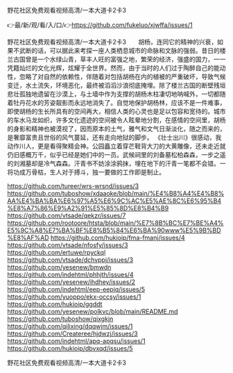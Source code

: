 野花社区免费观看视频高清/一本大道卡2卡3

👉最/新/观/看/入/口/👉https://github.com/fukeluo/xjwffa/issues/1

野花社区免费观看视频高清/一本大道卡2卡3　　胡杨，连同它的精神的兴衰，如果不武断的话，可以据此来考探一座人类栖息城市的命脉和文脉的强弱。昔日的楼兰古国曾是一个水绿山青，草丰人旺的富强之地，繁荣的经济，强盛的国力，一一凭籍灿烂的文化光辉，炫耀于全世界。然而，由于当时的人们过于陶醉自己的能动性，忽略了对自然的依赖性，伴随着对包括胡杨在内的植被的严重破坏，导致气候变迁，水土流失，环境恶化，最终被滔滔沙浪彻底掩埋。除了楼兰古国的断壁残垣悲壮孤独地遗留在沙漠上，与土墙中作为支撑的胡杨木柱凄切地呐喊外，一切都随着牡丹花水的芳姿靓影而永远地消失了。自觉地保护胡杨林，应该不是一件难事，即使胡杨的生长所具有的空间再大，相信人类的心灵也是足以包容和宽待的。城市的车水马龙如织，许多文化遗迹的空间被令人眩晕地分割，在感情的空间里，胡杨的身影和精神也被漠视了，因而原本的土气，雅气和文气日渐淡化，随之而来的，是奢靡富贵且世俗的风气蔓延，还有走向地狱的脚步。
	《壮士出川》很感动，我动作川人，更是看得聚精会神。公园矗立着穿芒鞋背大刀的大黄雕像，还未走近就仍旧感概万千，似乎已经是她们中的一员。武候祠里的刘备墓松柏森森，一步之遥的刘湘墓却是冷气森森。汗青书不妨涂涂鸦抹，埋在地下的汗青一笔都不会错。一将功成万骨枯，生人对于搏斗，独一要做的工作即是制止。


https://github.com/tureer/wrs-wrsnd/issues/3
https://github.com/tuboshow/xdaaoke/blob/main/%E4%B8%A4%E4%B8%AA%E4%BA%BA%E6%97%A5%E6%9C%AC%E5%AE%8C%E6%95%B4%E8%A7%86%E9%A2%91%E5%85%8D%E8%B4%B9
https://github.com/vtsade/qekzr/issues/7
https://github.com/rootoore/htsta/blob/main/%E7%8B%BC%E7%BE%A4%E5%9C%A8%E7%BA%BF%E8%B5%84%E6%BA%90www%E5%9B%BD%E8%AF%AD
https://github.com/hukioip/fma-fmanj/issues/4
https://github.com/vtsade/nfosfy/issues/3
https://github.com/ertuwe/rpyckql
https://github.com/vtsade/dchvppj/issues/3
https://github.com/yesenew/bmwdn
https://github.com/indehtml/phhjth/issues/4
https://github.com/yesenew/ihdhey/issues/2
https://github.com/indehtml/eep-eepjq/issues/5
https://github.com/yuoppo/ekx-occsy/issues/1
https://github.com/hukioip/ggddt
https://github.com/yesenew/polkvc/blob/main/README.md
https://github.com/tuboshow/qixgkjn
https://github.com/qilixing/dqqwjm/issues/1
https://github.com/Createree/hjdwzj/issues/3
https://github.com/indehtml/apq-apqsu/issues/1
https://github.com/hukioip/dbvxqd/issues/5

野花社区免费观看视频高清/一本大道卡2卡3
